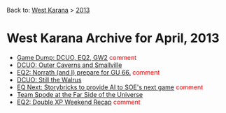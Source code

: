 Back to: [West Karana](/posts/westkarana.md) > [2013](/posts/2013/westkarana.md)
# West Karana Archive for April, 2013

* [Game Dump: DCUO, EQ2, GW2](10812.md) <span style="color:red;">comment</span>
* [DCUO: Outer Caverns and Smallville](10818.md) <span style="color:red;"></span>
* [EQ2: Norrath (and I) prepare for GU 66.](10823.md) <span style="color:red;">comment</span>
* [DCUO: Still the Walrus](10829.md) <span style="color:red;"></span>
* [EQ Next: Storybricks to provide AI to SOE's next game](10833.md) <span style="color:red;">comment</span>
* [Team Spode at the Far Side of the Universe](10837.md) <span style="color:red;"></span>
* [EQ2: Double XP Weekend Recap](10843.md) <span style="color:red;">comment</span>

